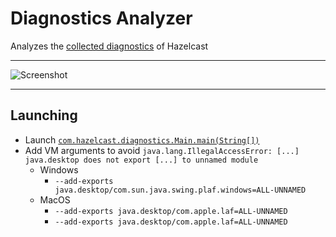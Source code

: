 # Diagnostics Analyzer

Analyzes the [collected diagnostics](https://docs.hazelcast.com/hazelcast/latest/maintain-cluster/monitoring#diagnostics) of Hazelcast

----

![Screenshot](./images/screenshot.PNG)

----

## Launching
- Launch [`com.hazelcast.diagnostics.Main.main(String[])`](./src/main/java/com/hazelcast/diagnostics/Main.java)
- Add VM arguments to avoid `java.lang.IllegalAccessError: [...] java.desktop does not export [...] to unnamed module`
	- Windows
		- `--add-exports java.desktop/com.sun.java.swing.plaf.windows=ALL-UNNAMED`
	- MacOS
		- `--add-exports java.desktop/com.apple.laf=ALL-UNNAMED`
		- `--add-exports java.desktop/com.apple.laf=ALL-UNNAMED`
